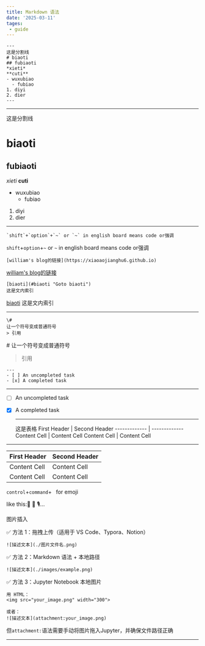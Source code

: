 ```yaml
---
title: Markdown 语法
date: '2025-03-11'
tages:
 - guide
---
```

    ---
    这是分割线
    # biaoti
    ## fubiaoti
    *xieti*
    **cuti**
    - wuxubiao
      - fubiao
    1. diyi
    2. dier
    ---

---
这是分割线
# biaoti
## fubiaoti
*xieti*
**cuti**
- wuxubiao
  - fubiao
1. diyi
2. dier
---

    `shift`+`option`+`~` or `~` in english board means code or强调

`shift`+`option`+`~` or `~` in english board means code or强调

    [william's blog的链接](https://xiaoaojianghu6.github.io)

[william's blog的链接](https://xiaoaojianghu6.github.io)

    [biaoti](#biaoti "Goto biaoti")
    这是文内索引

[biaoti](#biaoti "Goto biaoti")
这是文内索引

---

    \#
    让一个符号变成普通符号
    > 引用

\#
让一个符号变成普通符号
> 引用

    ---
    - [ ] An uncompleted task
    - [x] A completed task

---
- [ ] An uncompleted task
- [x] A completed task
      

    ---
    这是表格
    First Header  | Second Header
    ------------- | -------------
    Content Cell  | Content Cell
    Content Cell  | Content Cell

---
First Header  | Second Header
------------- | -------------
Content Cell  | Content Cell
Content Cell  | Content Cell

`control`+`command`+` `    for emoji

like this:🥮  🎥  🎙️...

图片插入

✅ 方法 1：拖拽上传（适用于 VS Code、Typora、Notion）

    ![描述文本](./图片文件名.png)

✅ 方法 2：Markdown 语法 + 本地路径

    ![描述文本](./images/example.png)

✅ 方法 3：Jupyter Notebook 本地图片

    用 HTML：
    <img src="your_image.png" width="300">

    或者：
    ![描述文本](attachment:your_image.png)

但`attachment:`语法需要手动将图片拖入Jupyter，并确保文件路径正确

---
